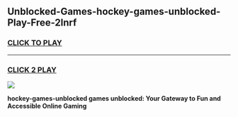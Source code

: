 
## Unblocked-Games-hockey-games-unblocked-Play-Free-2lnrf
<h3>
<a href="https://premium76.site?title=hockey-games-unblocked&ref=24M">CLICK TO PLAY</a></h3>
<hr>

<h3>
<a href="https://premium76.site?title=hockey-games-unblocked&ref=24M">CLICK 2 PLAY</a>
  
</h3>

<a href="https://premium76.site?title=hockey-games-unblocked&ref=24M"><img src="https://clearcache.store/games.png"></a>


**hockey-games-unblocked games unblocked: Your Gateway to Fun and Accessible Online Gaming**
